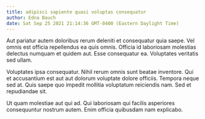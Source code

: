 ```yaml
---
title: adipisci sapiente quasi voluptas consequatur
author: Edna Bauch
date: Sat Sep 25 2021 21:14:36 GMT-0400 (Eastern Daylight Time)
---
```

Aut pariatur autem doloribus rerum deleniti et consequatur quia saepe. Vel omnis est officia repellendus ea quis omnis. Officia id laboriosam molestias delectus numquam et quidem aut. Esse consequatur ea. Voluptates veritatis sed ullam.

 Voluptates ipsa consequatur. Nihil rerum omnis sunt beatae inventore. Qui et accusantium est aut aut dolorum voluptate dolore officiis. Tempora neque sed at. Quis saepe quo impedit mollitia voluptatum reiciendis nam. Sed et repudiandae sit.

 Ut quam molestiae aut qui ad. Qui laboriosam qui facilis asperiores consequuntur nostrum autem. Enim officia quibusdam nam explicabo.